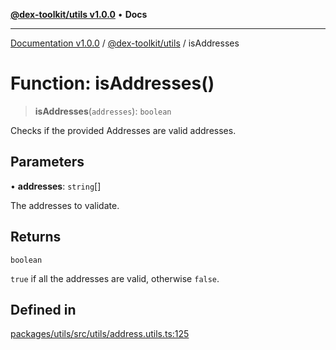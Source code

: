 [**@dex-toolkit/utils v1.0.0**](../README.md) • **Docs**

***

[Documentation v1.0.0](../../../packages.md) / [@dex-toolkit/utils](../README.md) / isAddresses

# Function: isAddresses()

> **isAddresses**(`addresses`): `boolean`

Checks if the provided Addresses are valid addresses.

## Parameters

• **addresses**: `string`[]

The addresses to validate.

## Returns

`boolean`

`true` if all the addresses are valid, otherwise `false`.

## Defined in

[packages/utils/src/utils/address.utils.ts:125](https://github.com/niZmosis/dex-toolkit/blob/3d8b41b44787b30fbea5de3ab4737662ffb61bc8/packages/utils/src/utils/address.utils.ts#L125)
